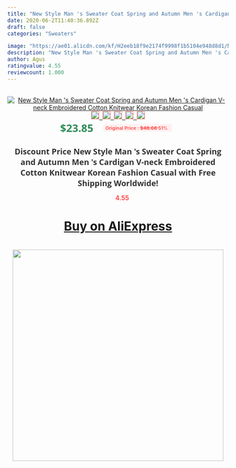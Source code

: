 ```yaml
---
title: "New Style Man 's Sweater Coat Spring and Autumn Men 's Cardigan V-neck Embroidered Cotton Knitwear Korean Fashion Casual"
date: 2020-06-2T11:40:36.892Z
draft: false
categories: "Sweaters"

image: "https://ae01.alicdn.com/kf/H2eeb18f9e2174f9998f1b5104e948d8d1/New-Style-Man-s-Sweater-Coat-Spring-and-Autumn-Men-s-Cardigan-V-neck-Embroidered-Cotton.jpg"
description: "New Style Man 's Sweater Coat Spring and Autumn Men 's Cardigan V-neck Embroidered Cotton Knitwear Korean Fashion Casual"
author: Agus
ratingvalue: 4.55
reviewcount: 1.000
---
```

<br>
<div style="text-align: center;">
<a href="https://s.click.aliexpress.com/e/_9JOp4Z" target="_blank" rel="nofollow noopener noreferrer"><img alt="New Style Man 's Sweater Coat Spring and Autumn Men 's Cardigan V-neck Embroidered Cotton Knitwear Korean Fashion Casual" class="magnifier-image" src="https://ae01.alicdn.com/kf/H2eeb18f9e2174f9998f1b5104e948d8d1/New-Style-Man-s-Sweater-Coat-Spring-and-Autumn-Men-s-Cardigan-V-neck-Embroidered-Cotton.jpg_640x640.jpg">
<br>
<img style="border:1px solid salmon" src="https://ae01.alicdn.com/kf/H2eeb18f9e2174f9998f1b5104e948d8d1/New-Style-Man-s-Sweater-Coat-Spring-and-Autumn-Men-s-Cardigan-V-neck-Embroidered-Cotton.jpg_120x120.jpg">&nbsp;&nbsp;<img style="border:1px solid salmon" src="https://ae01.alicdn.com/kf/Hfe8c07794f2441dc8ee08c476b0faedeW/New-Style-Man-s-Sweater-Coat-Spring-and-Autumn-Men-s-Cardigan-V-neck-Embroidered-Cotton.jpg_120x120.jpg">&nbsp;&nbsp;<img style="border:1px solid salmon" src="https://ae01.alicdn.com/kf/He8a390b336cc4c93b9adbd22cadb5d91G/New-Style-Man-s-Sweater-Coat-Spring-and-Autumn-Men-s-Cardigan-V-neck-Embroidered-Cotton.jpg_120x120.jpg">&nbsp;&nbsp;<img style="border:1px solid salmon" src="https://ae01.alicdn.com/kf/He62fb8574b27469f8345b439d1529b71u/New-Style-Man-s-Sweater-Coat-Spring-and-Autumn-Men-s-Cardigan-V-neck-Embroidered-Cotton.jpg_120x120.jpg">&nbsp;&nbsp;<img style="border:1px solid salmon" src="https://ae01.alicdn.com/kf/H9afe4bafbd3449fc9d076f6a84a39cbck/New-Style-Man-s-Sweater-Coat-Spring-and-Autumn-Men-s-Cardigan-V-neck-Embroidered-Cotton.jpg_120x120.jpg"></a></div><br0>
<div style="text-align: center;"><span style="background-color: white; border: 0px; box-sizing: border-box; color: seagreen; display: inline-block; font-family: &quot;open sans&quot; , &quot;arial&quot; , &quot;helvetica&quot; , sans-serif , &quot;heiti&quot;; font-size: 24px; font-stretch: inherit; font-weight: 700; line-height: inherit; margin: 0px 10px 0px 0px; padding: 0px; vertical-align: middle;">$23.85 </span>
<span style="background: rgb(255 , 241 , 241); border-radius: 3px; border: 0px; box-sizing: border-box; color: #ff4747; display: inline-block; font-family: inherit; font-size: 12px; font-stretch: inherit; font-style: inherit; font-variant: inherit; font-weight: 600; line-height: inherit; margin: 0px; padding: 2px 5px; transform: scale(0.9); vertical-align: middle;">Original Price : <b style="text-decoration: line-through;">$48.68 </b> 51%&nbsp;&nbsp;</span></div>
<h1 style="color: #333333; display: inline-block; font-family: &quot;open sans&quot; , &quot;arial&quot; , &quot;helvetica&quot; , sans-serif , &quot;heiti&quot;; font-size: 18px; font-stretch: inherit; font-weight: 700; text-align: center;">Discount Price New Style Man 's Sweater Coat Spring and Autumn Men 's Cardigan V-neck Embroidered Cotton Knitwear Korean Fashion Casual with Free Shipping Worldwide!</h1>
<div style="color: #ff4747; text-align: center;">
<img src="https://4.bp.blogspot.com/-M0ZcTcb-5uY/XleCXlxnR4I/AAAAAAAAAEc/OrjgMkXV1oMQFaCRZj5HQwOCBcu3w1FegCPcBGAYYCw/s1600/star.png" style="height: 15px;">&nbsp;<b>4.55</b></div>
<div class="button_cont" align="center"><a class="buynow_a" href="https://s.click.aliexpress.com/e/_9JOp4Z" target="_blank" rel="nofollow noopener noreferrer"><H1>Buy on AliExpress</H1></a></div><br>
<div class="separator" style="clear: both; text-align: center;">
<img src="https://lh3.googleusercontent.com/-pTy5HemUv9M/XlePHvY0dAI/AAAAAAAAAE4/0nX5iRUoIWY8eMW9Dpxeirr157OZliDIgCLcBGAsYHQ/s1600/badge.gif" width="480">
</div>
